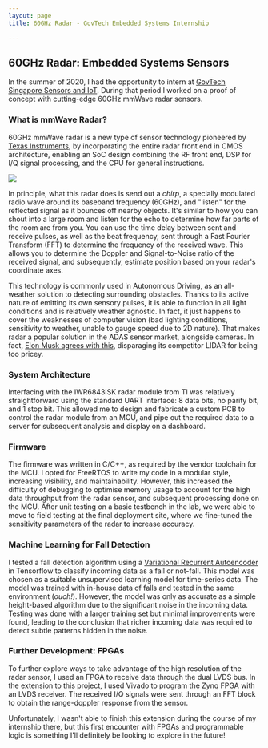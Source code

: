 ```yaml
---
layout: page
title: 60GHz Radar - GovTech Embedded Systems Internship

---
```

## 60GHz Radar: Embedded Systems Sensors

In the summer of 2020, I had the opportunity to intern at [GovTech Singapore Sensors and IoT](https://www.siot.gov.sg/). During that period I worked on a proof of concept with cutting-edge 60GHz mmWave radar sensors.

### What is mmWave Radar?

60GHz mmWave radar is a new type of sensor technology pioneered by [Texas Instruments](https://www.ti.com/sensors/mmwave-radar/overview.html), by incorporating the entire radar front end in CMOS architecture, enabling an SoC design combining the RF front end, DSP for I/Q signal processing, and the CPU for general instructions.

![](https://www.ti.com/diagrams/iwr6843isk_iwr6843isk-angled-jpg.jpg)

In principle, what this radar does is send out a _chirp_, a specially modulated radio wave around its baseband frequency (60GHz), and "listen" for the reflected signal as it bounces off nearby objects. It's similar to how you can shout into a large room and listen for the echo to determine how far parts of the room are from you. You can use the time delay between sent and receive pulses, as well as the beat frequency, sent through a Fast Fourier Transform (FFT) to determine the frequency of the received wave. This allows you to determine the Doppler and Signal-to-Noise ratio of the received signal, and subsequently, estimate position based on your radar's coordinate axes.

This technology is commonly used in Autonomous Driving, as an all-weather solution to detecting surrounding obstacles. Thanks to its active nature of emitting its own sensory pulses, it is able to function in all light conditions and is relatively weather agnostic. In fact, it just happens to cover the weaknesses of computer vision (bad lighting conditions, sensitivity to weather, unable to gauge speed due to 2D nature). That makes radar a popular solution in the ADAS sensor market, alongside cameras. In fact, [Elon Musk agrees with this](https://techcrunch.com/2019/04/22/anyone-relying-on-lidar-is-doomed-elon-musk-says/), disparaging its competitor LIDAR for being too pricey.

### System Architecture

Interfacing with the IWR6843ISK radar module from TI was relatively straightforward using the standard UART interface: 8 data bits, no parity bit, and 1 stop bit. This allowed me to design and fabricate a custom PCB to control the radar module from an MCU, and pipe out the required data to a server for subsequent analysis and display on a dashboard.

### Firmware

The firmware was written in C/C++, as required by the vendor toolchain for the MCU. I opted for FreeRTOS to write my code in a modular style, increasing visibility, and maintainability. However, this increased the difficulty of debugging to optimise memory usage to account for the high data throughput from the radar sensor, and subsequent processing done on the MCU. After unit testing on a basic testbench in the lab, we were able to move to field testing at the final deployment site, where we fine-tuned the sensitivity parameters of the radar to increase accuracy.

### Machine Learning for Fall Detection

I tested a fall detection algorithm using a [Variational Recurrent Autoencoder](https://github.com/arunesh-mittal/VariationalRecurrentAutoEncoder) in Tensorflow to classify incoming data as a fall or not-fall. This model was chosen as a suitable unsupervised learning model for time-series data. The model was trained with in-house data of falls and tested in the same environment (_ouch!_). However, the model was only as accurate as a simple height-based algorithm due to the significant noise in the incoming data. Testing was done with a larger training set but minimal improvements were found, leading to the conclusion that richer incoming data was required to detect subtle patterns hidden in the noise.

### Further Development: FPGAs

To further explore ways to take advantage of the high resolution of the radar sensor, I used an FPGA to receive data through the dual LVDS bus. In the extension to this project, I used Vivado to program the Zynq FPGA with an LVDS receiver. The received I/Q signals were sent through an FFT block to obtain the range-doppler response from the sensor.

Unfortunately, I wasn't able to finish this extension during the course of my internship there, but this first encounter with FPGAs and programmable logic is something I'll definitely be looking to explore in the future!